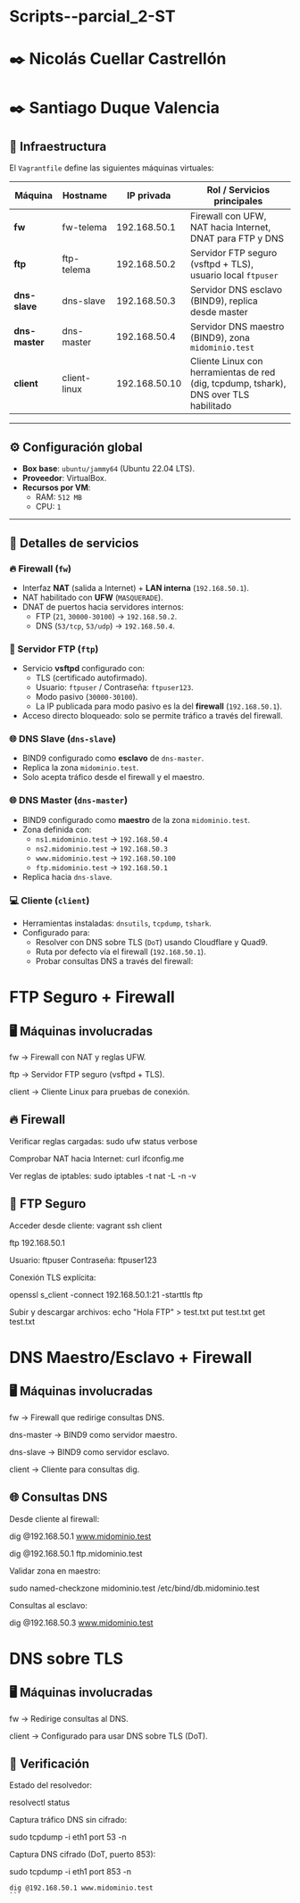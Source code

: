 # Scripts--parcial_2-ST

# ✒️ Nicolás Cuellar Castrellón


# ✒️ Santiago Duque Valencia

## 📂 Infraestructura

El `Vagrantfile` define las siguientes máquinas virtuales:

| Máquina         | Hostname     | IP privada     | Rol / Servicios principales |
|-----------------|--------------|----------------|-----------------------------|
| **fw**          | fw-telema    | 192.168.50.1   | Firewall con UFW, NAT hacia Internet, DNAT para FTP y DNS |
| **ftp**         | ftp-telema   | 192.168.50.2   | Servidor FTP seguro (vsftpd + TLS), usuario local `ftpuser` |
| **dns-slave**   | dns-slave    | 192.168.50.3   | Servidor DNS esclavo (BIND9), replica desde master |
| **dns-master**  | dns-master   | 192.168.50.4   | Servidor DNS maestro (BIND9), zona `midominio.test` |
| **client**      | client-linux | 192.168.50.10  | Cliente Linux con herramientas de red (dig, tcpdump, tshark), DNS over TLS habilitado |

---

## ⚙️ Configuración global

- **Box base**: `ubuntu/jammy64` (Ubuntu 22.04 LTS).
- **Proveedor**: VirtualBox.
- **Recursos por VM**:  
  - RAM: `512 MB`  
  - CPU: `1`  

---

## 🔧 Detalles de servicios

### 🔥 Firewall (`fw`)
- Interfaz **NAT** (salida a Internet) + **LAN interna** (`192.168.50.1`).
- NAT habilitado con **UFW** (`MASQUERADE`).
- DNAT de puertos hacia servidores internos:
  - FTP (`21`, `30000-30100`) → `192.168.50.2`.
  - DNS (`53/tcp`, `53/udp`) → `192.168.50.4`.

### 📁 Servidor FTP (`ftp`)
- Servicio **vsftpd** configurado con:
  - TLS (certificado autofirmado).
  - Usuario: `ftpuser` / Contraseña: `ftpuser123`.
  - Modo pasivo (`30000-30100`).
  - La IP publicada para modo pasivo es la del **firewall** (`192.168.50.1`).
- Acceso directo bloqueado: solo se permite tráfico a través del firewall.

### 🌐 DNS Slave (`dns-slave`)
- BIND9 configurado como **esclavo** de `dns-master`.
- Replica la zona `midominio.test`.
- Solo acepta tráfico desde el firewall y el maestro.

### 🌐 DNS Master (`dns-master`)
- BIND9 configurado como **maestro** de la zona `midominio.test`.
- Zona definida con:
  - `ns1.midominio.test` → `192.168.50.4`
  - `ns2.midominio.test` → `192.168.50.3`
  - `www.midominio.test` → `192.168.50.100`
  - `ftp.midominio.test` → `192.168.50.1`
- Replica hacia `dns-slave`.

### 💻 Cliente (`client`)
- Herramientas instaladas: `dnsutils`, `tcpdump`, `tshark`.
- Configurado para:
  - Resolver con DNS sobre TLS (`DoT`) usando Cloudflare y Quad9.
  - Ruta por defecto vía el firewall (`192.168.50.1`).
  - Probar consultas DNS a través del firewall:  


# **FTP Seguro + Firewall**
## 🖥️ Máquinas involucradas

fw → Firewall con NAT y reglas UFW.

ftp → Servidor FTP seguro (vsftpd + TLS).

client → Cliente Linux para pruebas de conexión.

## 🔥 Firewall
Verificar reglas cargadas:
sudo ufw status verbose

Comprobar NAT hacia Internet:
curl ifconfig.me

Ver reglas de iptables:
sudo iptables -t nat -L -n -v

## 📁 FTP Seguro
Acceder desde cliente:
vagrant ssh client

ftp 192.168.50.1

Usuario: ftpuser
Contraseña: ftpuser123

Conexión TLS explícita:

openssl s_client -connect 192.168.50.1:21 -starttls ftp

Subir y descargar archivos:
echo "Hola FTP" > test.txt
put test.txt
get test.txt

# **DNS Maestro/Esclavo + Firewall** 
## 🖥️ Máquinas involucradas

fw → Firewall que redirige consultas DNS.

dns-master → BIND9 como servidor maestro.

dns-slave → BIND9 como servidor esclavo.

client → Cliente para consultas dig.

## 🌐 Consultas DNS

Desde cliente al firewall:

dig @192.168.50.1 www.midominio.test

dig @192.168.50.1 ftp.midominio.test

Validar zona en maestro:

sudo named-checkzone midominio.test /etc/bind/db.midominio.test

Consultas al esclavo:

dig @192.168.50.3 www.midominio.test

# **DNS sobre TLS**
## 🖥️ Máquinas involucradas

fw → Redirige consultas al DNS.

client → Configurado para usar DNS sobre TLS (DoT).

## 🔧 Verificación

Estado del resolvedor:

resolvectl status

Captura tráfico DNS sin cifrado:

sudo tcpdump -i eth1 port 53 -n

Captura DNS cifrado (DoT, puerto 853):

sudo tcpdump -i eth1 port 853 -n

    dig @192.168.50.1 www.midominio.test
    ```
